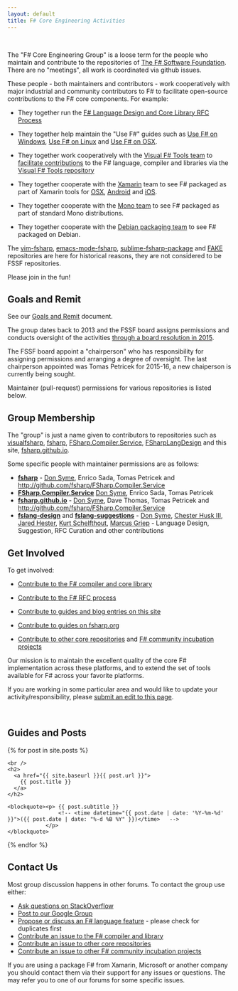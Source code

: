 ```yaml
---
layout: default
title: F# Core Engineering Activities
---
```


<br />

The "F# Core Engineering Group" is a loose term for the people who maintain and contribute to the repositories of [The F# Software Foundation](http://fsharp.org). There are no "meetings", all work is coordinated via github issues.

These people - both maintainers and contributors - work cooperatively with major industrial and community contributors to F# to facilitate open-source contributions to the F# core components. For example:

* They together run the [F# Language Design and Core Library RFC Process](http://fsharp.github.io/2016/09/26/fsharp-rfc-process.html)

* They together help maintain the "Use F#" guides such as [Use F# on Windows](http://fsharp.org/use/windows), [Use F# on Linux](http://fsharp.org/use/linux) and [Use F# on OSX](http://fsharp.org/use/mac).

* They together work cooperatively with the [Visual F# Tools team](http://blogs.msdn.com/b/fsharpteam) to 
  [facilitate contributions](http://fsharp.github.io/2014/06/18/fsharp-contributions.html) to
  the F# language, compiler and libraries via the [Visual F# Tools repository](https://github.com/Microsoft/visualfsharp)

* They together cooperate with the [Xamarin](http://xamarin.com) team to see F# packaged as part of Xamarin tools for [OSX](http://fsharp.org/use/mac), 
  [Android](http://fsharp.org/use/android) and [iOS](http://fsharp.org/use/ios).

* They together cooperate with the [Mono team](http://www.mono-project.com/) to see F# packaged as part of standard Mono distributions.

* They together cooperate with the [Debian packaging team](http://packages.qa.debian.org/f/fsharp.html) to see F# packaged on Debian.

The [vim-fsharp](https://github.com/fsharp/vim-fsharp), [emacs-mode-fsharp](https://github.com/fsharp/emacs-fsharp-mode), [sublime-fsharp-package](https://github.com/fsharp) and [FAKE](http://github.com/fsharp/FAKE) repositories are here for historical reasons, they are not considered to be FSSF repositories.

Please join in the fun!


## Goals and Remit

See  our [Goals and Remit](http://fsharp.github.io/2013/07/09/group-remit.html) document.

The group dates back to 2013 and the FSSF board assigns permissions and conducts oversight of the activities [through a board resolution in 2015](http://foundation.fsharp.org/core_engineering_wg).  

The FSSF board appoint a "chairperson" who has responsibility for assigning permissions and arranging a degree of oversight. The last chairperson appointed was Tomas Petricek for 2015-16, a new chaiperson is currently being sought.

Maintainer (pull-request) permissions for various repositories is listed below.

##  Group Membership

The "group" is just a name given to contributors to repositories such as [visualfsharp](http://github.com/Microsoft/visualfsharp),  [fsharp](http://github.com/fsharp/fsharp), [FSharp.Compiler.Service](http://github.com/fsharp/FSharp.Compiler.Service), [FSharpLangDesign](http://github.com/fsharp/FSharpLangDesign) and this site, [fsharp.github.io](http://github.com/fsharp/fsharp.github.io).  

Some specific people with maintainer permissions are as follows:

* [**fsharp**](http://github.com/fsharp/fsharp) - [Don Syme](https://github.com/dsyme/), Enrico Sada, Tomas Petricek  and http://github.com/fsharp/FSharp.Compiler.Service
* [**FSharp.Compiler.Service**](http://github.com/fsharp/FSharp.Compiler.Service) [Don Syme](https://github.com/dsyme/), Enrico Sada, Tomas Petricek
* [**fsharp.github.io**](http://github.com/fsharp/fsharp.github.io) - [Don Syme](https://github.com/dsyme/), Dave Thomas, Tomas Petricek  and http://github.com/fsharp/FSharp.Compiler.Service
* [**fslang-design**](http://github.com/fsharp/fslang-design) and [**fslang-suggestions**](http://github.com/fsharp/fslang-suggestions) -  [Don Syme](https://github.com/dsyme/), [Chester Husk III](https://github.com/baronfel/), [Jared Hester](https://github.com/cloudRoutine), [Kurt Schelfthout](https://github.com/kurtschelfthout), [Marcus Griep](https://github.com/neoeinstein) - Language Design, Suggestion, RFC Curation and other contributions

## Get Involved 


To get involved:

* [Contribute to the F# compiler and core library](http://fsharp.github.io/2014/06/18/fsharp-contributions.html)

* [Contribute to the F# RFC process](http://fsharp.github.io/2016/09/26/fsharp-rfc-process.html)

* [Contribute to guides and blog entries on this site](https://github.com/fsharp/fsharp.github.io/tree/master/_posts)

* [Contribute to guides on fsharp.org](https://github.com/fsharp/fsfoundation/tree/gh-pages/guides)

* [Contribute to other core repositories](http://github.com/fsharp) and [F# community incubation projects](http://github.com/fsprojects)

Our mission is to maintain the excellent quality of the core F# implementation across these platforms,
and to extend the set of tools available for F# across your favorite platforms.

If you are working in some particular area and would like to update your activity/responsibility, please [submit an edit to this page](https://github.com/fsharp/fsharp.github.io/edit/master/index.md).

<a id="bloglist" > &nbsp; </a>
<br />

## Guides and Posts


<div>
{% for post in site.posts %}

    <br />
    <h2>
      <a href="{{ site.baseurl }}{{ post.url }}">
        {{ post.title }} 
      </a> 
    </h2>

    <blockquote><p> {{ post.subtitle }} 
                    <!-- <time datetime="{{ post.date | date: '%Y-%m-%d' }}">({{ post.date | date: "%-d %B %Y" }})</time>   -->
                </p>
    </blockquote>

{% endfor %}

</div>

##  Contact Us

Most group discussion happens in other forums. To contact the group use either:

* [Ask questions on StackOverflow](http://stackoverflow.com/tags/f%23/info)
* [Post to our Google Group](http://groups.google.com/group/fsharp-opensource)
* [Propose or discuss an F# language feature](https://github.com/fsharp/fslang-suggestions) - please check for duplicates first
* [Contribute an issue to the F# compiler and library](http://fsharp.github.io/2014/06/18/fsharp-contributions.html)
* [Contribute an issue to other core repositories](http://github.com/fsharp)
* [Contribute an issue to other F# community incubation projects](http://github.com/fsprojects)

If you are using a package F# from Xamarin, Microsoft or another company you should contact them via their support for any issues or questions. The may refer you to one of our forums for some specific issues.
